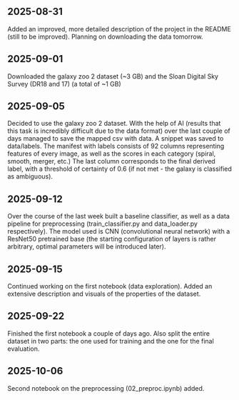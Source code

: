## 2025-08-31
Added an improved, more detailed description of the project in the README (still to be improved). Planning on downloading the data tomorrow.

## 2025-09-01
Downloaded the galaxy zoo 2 dataset (~3 GB) and the Sloan Digital Sky Survey (DR18 and 17) (a total of ~1 GB)

## 2025-09-05
Decided to use the galaxy zoo 2 dataset. With the help of AI (results that this task is incredibly difficult due to the data format) over the last couple of days managed to save the mapped csv with data. 
A snippet was saved to data/labels. The manifest with labels consists of 92 columns representing features of every image, as well as the scores in each category (spiral, smooth, merger, etc.)
The last column corresponds to the final derived label, with a threshold of certainty of 0.6 (if not met - the galaxy is classified as ambiguous).

## 2025-09-12
Over the course of the last week built a baseline classifier, as well as a data pipeline for preprocessing (train_classifier.py and data_loader.py respectively).
The model used is CNN (convolutional neural network) with a ResNet50 pretrained base (the starting configuration of layers is rather arbitrary, optimal parameters will be introduced later).

## 2025-09-15
Continued working on the first notebook (data exploration). Added an extensive description and visuals of the properties of the dataset.

## 2025-09-22
Finished the first notebook a couple of days ago. Also split the entire dataset in two parts: the one used for training and the one for the final evaluation.

## 2025-10-06
Second notebook on the preprocessing (02_preproc.ipynb) added.